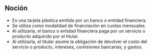 ## Noción

* Es una tarjeta plástica emitida por un banco o entidad financiera.
* Se utiliza como modalidad de financiación en cuotas mensuales.
* Al utilizarla, el banco o entidad financiera paga por un servicio o producto adquirido por el titular.
* Al utilizarla, el titular asume la obligación de devolver el costo del servicio o producto, intereses, comisiones bancarias, y gastos.